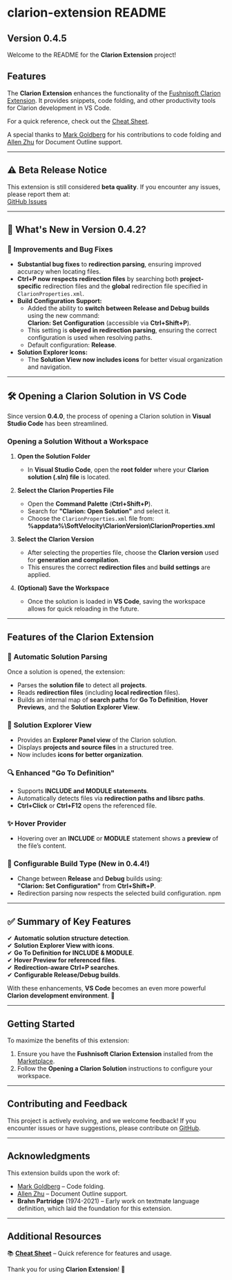 # clarion-extension README  
## Version 0.4.5  

Welcome to the README for the **Clarion Extension** project!  

## Features  

The **Clarion Extension** enhances the functionality of the [Fushnisoft Clarion Extension](https://marketplace.visualstudio.com/items?itemName=Fushnisoft.Clarion). It provides snippets, code folding, and other productivity tools for Clarion development in VS Code.  

For a quick reference, check out the [Cheat Sheet](https://github.com/msarson/Clarion-Extension/blob/master/docs/CheatSheet.md).  

A special thanks to [Mark Goldberg](https://github.com/MarkGoldberg) for his contributions to code folding and [Allen Zhu](https://github.com/celeron533) for Document Outline support.  

---

## ⚠️ Beta Release Notice  
This extension is still considered **beta quality**. If you encounter any issues, please report them at:  
[GitHub Issues](https://github.com/msarson/Clarion-Extension/issues)

---

## 🚀 What's New in Version 0.4.2?  

### 🔧 **Improvements and Bug Fixes**  
- **Substantial bug fixes** to **redirection parsing**, ensuring improved accuracy when locating files.  
- **Ctrl+P now respects redirection files** by searching both **project-specific** redirection files and the **global** redirection file specified in `ClarionProperties.xml`.  
- **Build Configuration Support:**  
  - Added the ability to **switch between Release and Debug builds** using the new command:  
    **Clarion: Set Configuration** (accessible via **Ctrl+Shift+P**).  
  - This setting is **obeyed in redirection parsing**, ensuring the correct configuration is used when resolving paths.  
  - Default configuration: **Release**.  
- **Solution Explorer Icons:**  
  - The **Solution View now includes icons** for better visual organization and navigation.  

---

## 🛠 Opening a Clarion Solution in VS Code  

Since version **0.4.0**, the process of opening a Clarion solution in **Visual Studio Code** has been streamlined.  

### **Opening a Solution Without a Workspace**  

1. **Open the Solution Folder**  
   - In **Visual Studio Code**, open the **root folder** where your **Clarion solution (.sln) file** is located.  

2. **Select the Clarion Properties File**  
   - Open the **Command Palette** (**Ctrl+Shift+P**).  
   - Search for **"Clarion: Open Solution"** and select it.  
   - Choose the `ClarionProperties.xml` file from:  
     **%appdata%\SoftVelocity\ClarionVersion\ClarionProperties.xml**  

3. **Select the Clarion Version**  
   - After selecting the properties file, choose the **Clarion version** used for **generation and compilation**.  
   - This ensures the correct **redirection files** and **build settings** are applied.  

4. **(Optional) Save the Workspace**  
   - Once the solution is loaded in **VS Code**, saving the workspace allows for quick reloading in the future.  

---

## Features of the Clarion Extension  

### 📌 **Automatic Solution Parsing**  
Once a solution is opened, the extension:  
- Parses the **solution file** to detect all **projects**.  
- Reads **redirection files** (including **local redirection** files).  
- Builds an internal map of **search paths** for **Go To Definition**, **Hover Previews**, and the **Solution Explorer View**.  

### 📂 **Solution Explorer View**  
- Provides an **Explorer Panel view** of the Clarion solution.  
- Displays **projects and source files** in a structured tree.  
- Now includes **icons for better organization**.  

### 🔍 **Enhanced "Go To Definition"**  
- Supports **INCLUDE and MODULE statements**.  
- Automatically detects files via **redirection paths and libsrc paths**.  
- **Ctrl+Click** or **Ctrl+F12** opens the referenced file.  

### ✨ **Hover Provider**  
- Hovering over an **INCLUDE** or **MODULE** statement shows a **preview** of the file’s content.  

### 💪 **Configurable Build Type (New in 0.4.4!)**  
- Change between **Release** and **Debug** builds using:  
  **"Clarion: Set Configuration"** from **Ctrl+Shift+P**.  
- Redirection parsing now respects the selected build configuration.  npm 

---

## ✅ Summary of Key Features  
✔ **Automatic solution structure detection**.  
✔ **Solution Explorer View with icons**.  
✔ **Go To Definition for INCLUDE & MODULE**.  
✔ **Hover Preview for referenced files**.  
✔ **Redirection-aware Ctrl+P searches**.  
✔ **Configurable Release/Debug builds**.  

With these enhancements, **VS Code** becomes an even more powerful **Clarion development environment**. 🚀  

---

## Getting Started  

To maximize the benefits of this extension:  
1. Ensure you have the **Fushnisoft Clarion Extension** installed from the [Marketplace](https://marketplace.visualstudio.com/items?itemName=Fushnisoft.Clarion).  
2. Follow the **Opening a Clarion Solution** instructions to configure your workspace.  

---

## Contributing and Feedback  

This project is actively evolving, and we welcome feedback! If you encounter issues or have suggestions, please contribute on [GitHub](https://github.com/msarson/Clarion-Extension).  

---

## Acknowledgments  

This extension builds upon the work of:  
- [Mark Goldberg](https://github.com/MarkGoldberg) – Code folding.  
- [Allen Zhu](https://github.com/celeron533) – Document Outline support.  
- **Brahn Partridge** (1974-2021) – Early work on textmate language definition, which laid the foundation for this extension.  

---

## Additional Resources  

📚 **[Cheat Sheet](https://github.com/msarson/Clarion-Extension/blob/master/docs/CheatSheet.md)** – Quick reference for features and usage.  

Thank you for using **Clarion Extension**! 🎉

